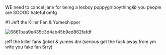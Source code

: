 WE need to cancel jane for being a lesboy puppygirlboything😭 you people are SOOOO hateful omfg 

#1 Jeff the Killer Fan & Yumeshipper


![6861baa9e435c3d4ab45b9ed862fafdf](https://github.com/user-attachments/assets/e5bd492a-0043-43c9-a553-4478c5b52ed7)

jeff the killer fans (joke) & yumes dni (serious get the fuck away from ym wife you fake fan Srry)
